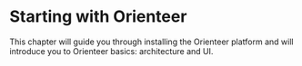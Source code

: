 # Starting with Orienteer

This chapter will guide you through installing the Orienteer platform and will introduce you to Orienteer basics: architecture and UI.
